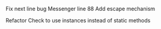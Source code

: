 Fix next line bug Messenger line 88
Add escape mechanism




Refactor Check to use instances instead of static methods